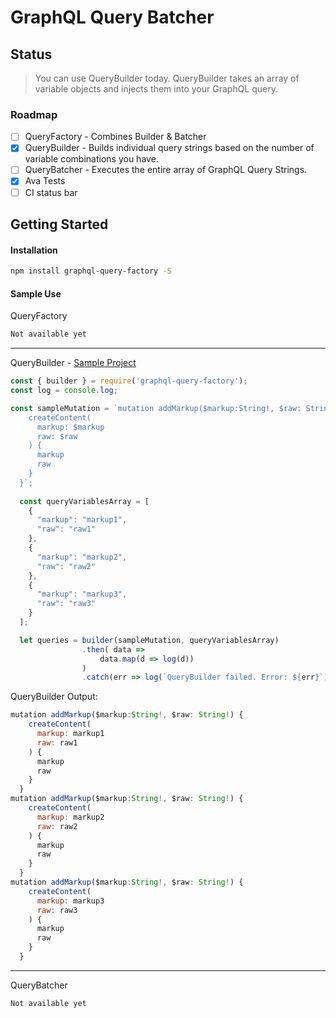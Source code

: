 # GraphQL Query Batcher

## Status
> You can use QueryBuilder today. QueryBuilder takes an array of variable objects and injects them into your GraphQL query. 


### Roadmap
* [ ] QueryFactory - Combines Builder & Batcher
* [x] QueryBuilder - Builds individual query strings based on the number of variable combinations you have. 
* [ ] QueryBatcher - Executes the entire array of GraphQL Query Strings.
* [x] Ava Tests
* [ ] CI status bar

## Getting Started
#### Installation
```bash
npm install graphql-query-factory -S 
```

#### Sample Use
QueryFactory
```js
Not available yet
```
--------------------------------

QueryBuilder - [Sample Project](https://github.com/alechp/graphql-query-factory/tree/master/graphql-query-factory-test-project)
```js
const { builder } = require('graphql-query-factory');
const log = console.log;

const sampleMutation = `mutation addMarkup($markup:String!, $raw: String!) {
    createContent(
      markup: $markup 
      raw: $raw
    ) {
      markup
      raw
    }
  }`;
  
  const queryVariablesArray = [
    {
      "markup": "markup1",
      "raw": "raw1"
    },
    {
      "markup": "markup2",
      "raw": "raw2"
    },
    {
      "markup": "markup3",
      "raw": "raw3"
    }
  ];

  let queries = builder(sampleMutation, queryVariablesArray)
                .then( data =>
                    data.map(d => log(d))
                )
                .catch(err => log(`QueryBuilder failed. Error: ${err}`));

```
QueryBuilder Output:
```js
mutation addMarkup($markup:String!, $raw: String!) {
    createContent(
      markup: markup1 
      raw: raw1
    ) {
      markup
      raw
    }
  }
mutation addMarkup($markup:String!, $raw: String!) {
    createContent(
      markup: markup2 
      raw: raw2
    ) {
      markup
      raw
    }
  }
mutation addMarkup($markup:String!, $raw: String!) {
    createContent(
      markup: markup3 
      raw: raw3
    ) {
      markup
      raw
    }
  }
```
--------------------------------

QueryBatcher 
```js
Not available yet
```